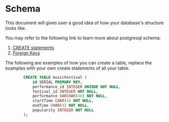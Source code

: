 # Schema

This document will gives user a good idea of how your database's structure looks like.

You may refer to the following link to learn more about postgresql schema:

1. [CREATE statements](https://www.postgresqltutorial.com/postgresql-create-table/)
2. [Foreign Keys](https://www.postgresqltutorial.com/postgresql-foreign-key/)

The following are examples of how you can create a table, replace the examples with your own create statements of all your table.
```sql
        CREATE TABLE musicFestival (
            id SERIAL PRIMARY KEY,
            performance_id INTEGER UNIQUE NOT NULL,
            festival_id INTEGER NOT NULL,
            performance VARCHAR(40) NOT NULL,
            startTime CHAR(4) NOT NULL,
            endTime CHAR(4) NOT NULL,
            popularity INTEGER NOT NULL
        );
```
